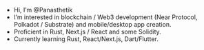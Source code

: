 - Hi, I’m @Panasthetik
- I’m interested in blockchain / Web3 development (Near Protocol, Polkadot / Substrate) and mobile/desktop app creation.
- Proficient in Rust, Next.js / React and some Solidity.
- Currently learning Rust, React/Next.js, Dart/Flutter. 

<!---
Panasthetik/Panasthetik is a ✨ special ✨ repository because its `README.md` (this file) appears on your GitHub profile.
You can click the Preview link to take a look at your changes.
--->
